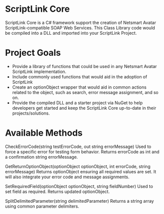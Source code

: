 ScriptLink Core
===============

ScriptLink Core is a C# framework support the creation of Netsmart Avatar ScriptLink-compatible SOAP Web Services. This Class Library code would be compiled into a DLL and imported into your ScriptLink Project.


Project Goals
=============

- Provide a library of functions that could be used in any Netsmart Avatar ScriptLink implementation.
- Include commonly used functions that would aid in the adoption of ScriptLink
- Create an optionObject wrapper that would aid in common actions related to the object, such as search, error message assignment, and so on.
- Provide the compiled DLL and a starter project via NuGet to help developers get started and keep the ScriptLink Core up-to-date in their projects/solutions.
 

Available Methods
=================

CheckErrorCode(string testErrorCode, out string errorMessage)
Used to force a specific error for testing form behavior. Returns errorCode as int and a confirmation string errorMessage.

GetReturnOptionObject(optionObject optionObject, int errorCode, string errorMessage)
Returns optionObject ensuring all required values are set. It will also integrate your error code and message assignments.

SetRequiredField(optionObject optionObject, string fieldNumber)
Used to set field as required. Returns updated optionObject.

SplitDelimitedParameter(string delimitedParameter)
Returns a string array using common parameter delimiters.

